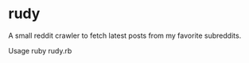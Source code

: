 # rudy
A small reddit crawler to fetch latest posts from my favorite subreddits.

Usage
ruby rudy.rb

